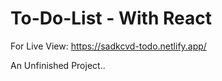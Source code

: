 # To-Do-List - With React

For Live View:
https://sadkcvd-todo.netlify.app/

An Unfinished Project..

